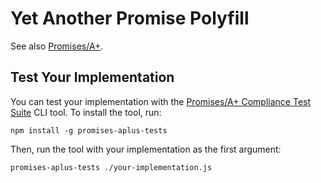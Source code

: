 Yet Another Promise Polyfill
============================

See also [Promises/A+](https://promisesaplus.com/).

Test Your Implementation
------------------------

You can test your implementation with the [Promises/A+ Compliance Test Suite][suite]
CLI tool. To install the tool, run:

    npm install -g promises-aplus-tests

Then, run the tool with your implementation as the first argument:

    promises-aplus-tests ./your-implementation.js

[suite]: https://github.com/promises-aplus/promises-tests
